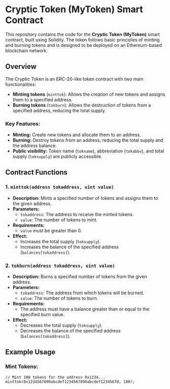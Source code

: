 # Cryptic Token (MyToken) Smart Contract

This repository contains the code for the **Cryptic Token (MyToken)** smart contract, built using Solidity. The token follows basic principles of minting and burning tokens and is designed to be deployed on an Ethereum-based blockchain network.

## Overview

The Cryptic Token is an ERC-20-like token contract with two main functionalities:
- **Minting tokens** (`minttok`): Allows the creation of new tokens and assigns them to a specified address.
- **Burning tokens** (`tokburn`): Allows the destruction of tokens from a specified address, reducing the total supply.

### Key Features:
- **Minting:** Create new tokens and allocate them to an address.
- **Burning:** Destroy tokens from an address, reducing the total supply and the address balance.
- **Public visibility:** Token name (`tokname`), abbreviation (`tokabbv`), and total supply (`toksupply`) are publicly accessible.

## Contract Functions

### 1. `minttok(address tokaddress, uint value)`
- **Description:** Mints a specified number of tokens and assigns them to the given address.
- **Parameters:**
  - `tokaddress`: The address to receive the minted tokens.
  - `value`: The number of tokens to mint.
- **Requirements:** 
  - `value` must be greater than 0.
- **Effect:**
  - Increases the total supply (`toksupply`).
  - Increases the balance of the specified address (`balances[tokaddress]`).

### 2. `tokburn(address tokaddress, uint value)`
- **Description:** Burns a specified number of tokens from the given address.
- **Parameters:**
  - `tokaddress`: The address from which tokens will be burned.
  - `value`: The number of tokens to burn.
- **Requirements:**
  - The address must have a balance greater than or equal to the specified burn value.
- **Effect:**
  - Decreases the total supply (`toksupply`).
  - Decreases the balance of the specified address (`balances[tokaddress]`).

## Example Usage

### Mint Tokens:
```solidity
// Mint 100 tokens for the address 0x1234...
minttok(0x1234567890abcdef1234567890abcdef12345678, 100);
